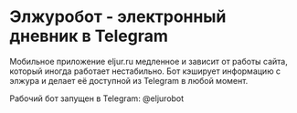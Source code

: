 # Элжуробот - электронный дневник в Telegram

Мобильное приложение eljur.ru медленное и зависит от работы сайта, который иногда работает нестабильно. 
Бот кэширует информацию с элжура и делает её доступной из Telegram в любой момент.

Рабочий бот запущен в Telegram: @eljurobot